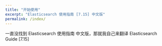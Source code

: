 ```yaml
---
title: "开始使用"
excerpt: "Elasticsearch 使用指南 [7.15] 中文版"
permalink: /index/
---
```


一直没找到 Elasticsearch 使用指南 中文版，那就我自己来翻译 Elasticsearch Guide [7.15]